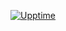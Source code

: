 [![Upptime](https://user-images.githubusercontent.com/73812536/97834147-1932df00-1cfd-11eb-8e1f-0a93c554258e.png)](https://github.com/upptime/upptime)
